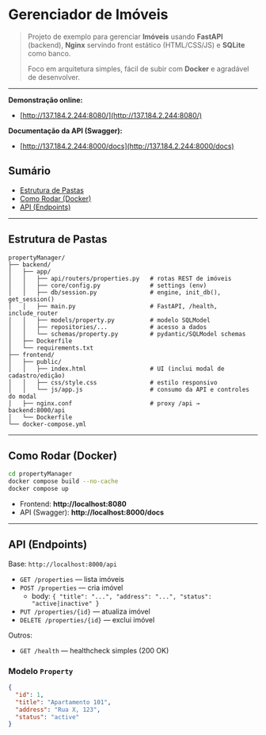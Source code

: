 # Gerenciador de Imóveis

> Projeto de exemplo para gerenciar **Imóveis** usando **FastAPI** (backend), **Nginx** servindo front estático (HTML/CSS/JS) e **SQLite** como banco.
>
> Foco em arquitetura simples, fácil de subir com **Docker** e agradável de desenvolver.

---
**Demonstração online:**  
- [http://137.184.2.244:8080/](http://137.184.2.244:8080/)

**Documentação da API (Swagger):**  
- [http://137.184.2.244:8000/docs](http://137.184.2.244:8000/docs)


## Sumário
- [Estrutura de Pastas](#estrutura-de-pastas)
- [Como Rodar (Docker)](#como-rodar-docker)
- [API (Endpoints)](#api-endpoints)

---

## Estrutura de Pastas

```
propertyManager/
├── backend/
│   ├── app/
│   │   ├── api/routers/properties.py   # rotas REST de imóveis
│   │   ├── core/config.py              # settings (env)
│   │   ├── db/session.py               # engine, init_db(), get_session()
│   │   ├── main.py                     # FastAPI, /health, include_router
│   │   ├── models/property.py          # modelo SQLModel
│   │   ├── repositories/...            # acesso a dados
│   │   └── schemas/property.py         # pydantic/SQLModel schemas
│   ├── Dockerfile
│   └── requirements.txt
├── frontend/
│   ├── public/
│   │   ├── index.html                  # UI (inclui modal de cadastro/edição)
│   │   ├── css/style.css               # estilo responsivo
│   │   └── js/app.js                   # consumo da API e controles do modal
│   ├── nginx.conf                      # proxy /api → backend:8000/api
│   └── Dockerfile
└── docker-compose.yml
```

---

## Como Rodar (Docker)

```bash
cd propertyManager
docker compose build --no-cache
docker compose up
```

- Frontend: **http://localhost:8080**
- API (Swagger): **http://localhost:8000/docs**

---


## API (Endpoints)

Base: `http://localhost:8000/api`

- `GET /properties` — lista imóveis
- `POST /properties` — cria imóvel
  - body: `{ "title": "...", "address": "...", "status": "active|inactive" }`
- `PUT /properties/{id}` — atualiza imóvel
- `DELETE /properties/{id}` — exclui imóvel

Outros:
- `GET /health` — healthcheck simples (200 OK)

### Modelo `Property`
```json
{
  "id": 1,
  "title": "Apartamento 101",
  "address": "Rua X, 123",
  "status": "active"
}
```



